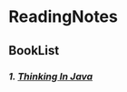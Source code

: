 #   ReadingNotes
##  BookList
### _1. [Thinking In Java](https://github.com/White-Chen/readingNotes/tree/master/Thinking-In-Java)_